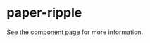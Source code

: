 paper-ripple
=====

See the [component page](http://www.polymer-project.org/docs/elements/paper-elements.html#paper-ripple) for more information.

